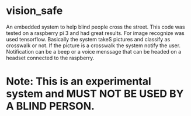 # vision_safe
An embedded system to help blind people cross the street. This code was tested on a raspberry pi 3 and had great results.
For image recognize was used tensorflow. Basically the system takeS pictures and classify as crosswalk or not. If the picture is a crosswalk the system notify the user. Notification can be a beep or a voice menssage that can be headed on a headset connected to the raspberry.
# Note: This is an experimental system and MUST NOT BE USED BY A BLIND PERSON.
